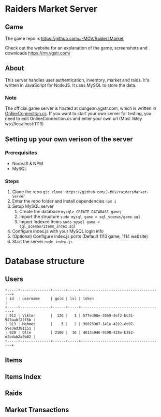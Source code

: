 # Raiders Market Server

## Game

The game repo is https://github.com/J-MOV/RaidersMarket

Check out the website for an explanation of the game, screenshots and downloads https://rm.ygstr.com/

## About

This server handles user authentication, inventory, market and raids.
It's written in JavaScript for NodeJS. It uses MySQL to store the data.

### Note

The official game server is hosted at dungeon.ygstr.com, which is written in [OnlineConnection.cs](https://github.com/J-MOV/RaidersMarket/blob/bf02d0d0b1218004d7abb02da45944a4a31593c9/Assets/Scripts/OnlineConnection.cs#L73).
If you want to start your own server for testing, you need to edit OnlineConnection.cs and enter your own url (Most likley ws://localhost:1113)

## Setting up your own verison of the server

### Prerequisites

-   NodeJS & NPM
-   MySQL

### Steps

1. Clone the repo `git clone https://github.com/J-MOV/raidersMarket-Server`
2. Enter the repo folder and install dependencies `npm i`
3. Setup MySQL server
    1. Create the database `mysql> CREATE DATABASE game;`
    2. Import the structure `sudo mysql game < sql_scemas/game.sql`
    3. Import Indexed Items `sudo mysql game < sql_scemas/items_index.sql`
4. Configure index.js with your MySQL login info
5. (Optional) Configure index.js ports (Default 1113 game, 1114 website)
6. Start the server `node index.js`

# Database structure

## Users

```
+-----+--------------+------+-----+--------------------------------------+
| id  | username     | gold | lvl | token                                |
+-----+--------------+------+-----+--------------------------------------+
| 912 | Viktor       |  126 |   3 | 577ed08e-3069-4ef2-bb31-945aabf22f5b |
| 913 | Mehmet       |    5 |   2 | 36026907-141e-4202-8d07-59e3ad381151 |
| 920 | Olle         | 2100 |  16 | 4013a946-9398-428e-b352-e2bdab2a0b82 |
+-----+--------------+------+-----+--------------------------------------+
```

## Items

## Items Index

## Raids

## Market Transactions
